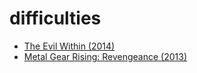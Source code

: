 # difficulties

* [The Evil Within (2014)](evil-within-2014.md)
* [Metal Gear Rising: Revengeance (2013)](mgr-2013.md)
